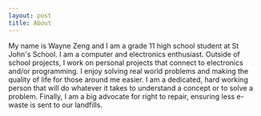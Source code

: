 ```yaml
---
layout: post
title: About
---
```


My name is Wayne Zeng and I am a grade 11 high school student at St John's
School. I am a computer and electronics enthusiast. Outside of school
projects, I work on personal projects that connect to electronics and/or
programming. I enjoy solving real world problems and making the quality of
life for those around me easier. I am a dedicated, hard working person
that will do whatever it takes to understand a concept or to solve a
problem. Finally, I am a big advocate for right to repair, ensuring less
e-waste is sent to our landfills.
